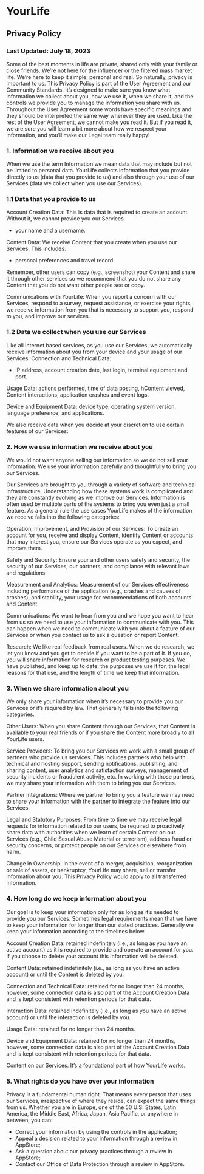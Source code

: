 # YourLife

## Privacy Policy

### Last Updated: July 18, 2023

Some of the best moments in life are private, shared only with your family or close friends. We’re not here for the influencer or the filtered mass market life. We’re here to keep it simple, personal and real. So naturally, privacy is important to us.
This Privacy Policy is part of the User Agreement and our Community Standards. It’s designed to make sure you know what information we collect about you, how we use it, when we share it, and the controls we provide you to manage the information you share with us. Throughout the User Agreement some words have specific meanings and they should be interpreted the same way wherever they are used.
Like the rest of the User Agreement, we cannot make you read it. But if you read it, we are sure you will learn a bit more about how we respect your information, and you’ll make our Legal team really happy!
 
### 1. Information we receive about you

When we use the term Information we mean data that may include but not be limited to personal data. 
YourLife collects information that you provide directly to us (data that you provide to us) and also through your use of our Services (data we collect when you use our Services).
 
### 1.1 Data that you provide to us

Account Creation Data: This is data that is required to create an account. Without it, we cannot provide you our Services.
- your name and a username.

Content Data: We receive Content that you create when you use our Services. This includes:
- personal preferences and travel record.

Remember, other users can copy (e.g., screenshot) your Content and share it through other services so we recommend that you do not share any Content that you do not want other people see or copy.

Communications with YourLife: When you report a concern with our Services, respond to a survey, request assistance, or exercise your rights, we receive information from you that is necessary to support you, respond to you, and improve our services.
 
### 1.2 Data we collect when you use our Services

Like all internet based services, as you use our Services, we automatically receive information about you from your device and your usage of our Services:
Connection and Technical Data:
- IP address, account creation date, last login, terminal equipment and port.

Usage Data: actions performed, time of data posting, hContent viewed, Content interactions, application crashes and event logs.

Device and Equipment Data: device type, operating system version, language preference, and applications.  

We also receive data when you decide at your discretion to use certain features of our Services:
 
### 2. How we use information we receive about you

We would not want anyone selling our information so we do not sell your information. We use your information carefully and thoughtfully to bring you our Services. 

Our Services are brought to you through a variety of software and technical infrastructure. Understanding how these systems work is complicated and they are constantly evolving as we improve our Services. Information is often used by multiple parts of the systems to bring you even just a small feature. As a general rule the use cases YourLife makes of the information we receive falls into the following categories:

Operation, Improvement, and Provision of our Services: To create an account for you, receive and display Content, identify Content or accounts that may interest you, ensure our Services operate as you expect, and improve them.

Safety and Security: Ensure your and other users safety and security, the security of our Services, our partners, and compliance with relevant laws and regulations.

Measurement and Analytics: Measurement of our Services effectiveness including performance of the application (e.g., crashes and causes of crashes), and stability, your usage for recommendations of both accounts and Content.

Communications: We want to hear from you and we hope you want to hear from us so we need to use your information to communicate with you. This can happen when we need to communicate with you about a feature of our Services or when you contact us to ask a question or report Content.  

Research: We like real feedback from real users. When we do research, we let you know and you get to decide if you want to be a part of it. If you do, you will share information for research or product testing purposes.
We have published, and keep up to date, the purposes we use it for, the legal reasons for that use, and the length of time we keep that information.
 
### 3. When we share information about you

We only share your information when it’s necessary to provide you our Services or it’s required by law. That generally falls into the following categories.

Other Users: When you share Content through our Services, that Content is available to your real friends or if you share the Content more broadly to all YourLife users. 

Service Providers: To bring you our Services we work with a small group of partners who provide us services. This includes partners who help with technical and hosting support, sending notifications, publishing, and sharing content, user analytics and satisfaction surveys, management of security incidents or fraudulent activity, etc. In working with those partners, we may share your information with them to bring you our Services. 

Partner Integrations: Where we partner to bring you a feature we may need to share your information with the partner to integrate the feature into our Services. 

Legal and Statutory Purposes: From time to time we may receive legal requests for information related to our users, be required to proactively share data with authorities when we learn of certain Content on our Services (e.g., Child Sexual Abuse Material or terrorism), address fraud or security concerns, or protect people on our Services or elsewhere from harm. 

Change in Ownership. In the event of a merger, acquisition, reorganization or sale of assets, or bankruptcy, YourLife may share, sell or transfer information about you. This Privacy Policy would apply to all transferred information. 
 
### 4. How long do we keep information about you

Our goal is to keep your information only for as long as it’s needed to provide you our Services. Sometimes legal requirements mean that we have to keep your information for longer than our stated practices. Generally we keep your information according to the timelines below. 

Account Creation Data: retained indefinitely (i.e., as long as you have an active account) as it is required to provide and operate an account for you. If you choose to delete your account this information will be deleted.

Content Data: retained indefinitely (i.e., as long as you have an active account) or until the Content is deleted by you. 

Connection and Technical Data: retained for no longer than 24 months, however, some connection data is also part of the Account Creation Data and is kept consistent with retention periods for that data. 

Interaction Data: retained indefinitely (i.e., as long as you have an active account) or until the interaction is deleted by you. 

Usage Data: retained for no longer than 24 months.

Device and Equipment Data: retained for no longer than 24 months, however, some connection data is also part of the Account Creation Data and is kept consistent with retention periods for that data.

Content on our Services. It’s a foundational part of how YourLife works.
  
### 5. What rights do you have over your information

Privacy is a fundamental human right. That means every person that uses our Services, irrespective of where they reside, can expect the same things from us. Whether you are in Europe, one of the 50 U.S. States, Latin America, the Middle East, Africa, Japan, Asia Pacific, or anywhere in between, you can:

- Correct your information by using the controls in the application;
- Appeal a decision related to your information through a review in AppStore; 
- Ask a question about our privacy practices through a review in AppStore;
- Contact our Office of Data Protection through a review in AppStore.
